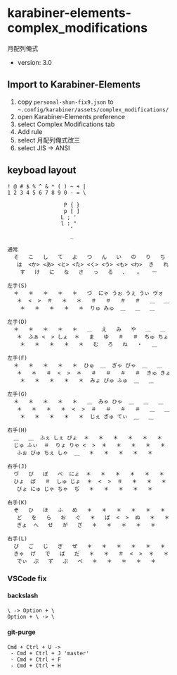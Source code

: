 # karabiner-elements-complex_modifications

月配列俺式

- version: 3.0

## Import to Karabiner-Elements

1. copy `personal-shun-fix9.json` to `~.config/karabiner/assets/complex_modifications/`
1. open Karabiner-Elements preference
1. select Complex Modifications tab
1. Add rule
1. select 月配列俺式改三
1. select JIS -> ANSI


## keyboad layout

```
! @ # $ % ^ & * ( ) ~ + |
1 2 3 4 5 6 7 8 9 0 - = \

                  P { }
                  p [ ]
                 L ; '
                 l : "
                    `
                    _

通常
  そ   こ   し   て   よ   つ   ん   い   の   り   ち
   は  <か> <あ> <と> <た> <く> <う> <も> <わ>  き   れ
    す   け   に   な   さ   っ   る   、   。   ー

左手(S)
  ＊   ＊   ＊   ＊   ＊   づ  にゃ うぉ うぇ うぃ ヴォ
   ＊  <  >  ＃   ＊   ＊   ＃   ＃   ＃   ＃   ＿   ＿
    ＊   ＊   ＊   ＊   ＊  りゅ みゅ  ＿   ＿   ＿

左手(D)
  ＊   ＊   ＊   ＊   ＊   ＿   え   み   や   ＿   ＿
   ＊  ふぁ <  > しょ  ＊   ま   ゆ   ＃   ＃  ちゅ ちょ
    ＊   ＊   ＊   ＊   ＊   む   ろ   ね   ・   ＿

左手(F)
  ＊   ＊   ＊   ＊   ＊  ひゅ  ＿  ぎゃ びゃ  ＿   ＿
   ＊   ＊   ＃  <  >  ＊   ＃   ＃   ＃   ＃  きゅ きょ
    ＊   ＊   ＊   ＊   ＊  みょ ぴゅ ふゅ  ＿   ＿

左手(G)
  ＊   ＊   ＊   ＊   ＊   ＿  みゃ ひゃ  ＿   ＿   ＿
   ＊   ＊   ＊   ＊  <  >  ＃   ＃   ＃   ＃   ＿   ＿
    ＊   ＊   ＊   ＊   ＊  じぇ ぎゅ てぃ  ＿   ＿

右手(H)
  ＿   ＿  ふぇ しぇ ぴょ  ＊   ＊   ＊   ＊   ＊   ＊
  じゅ ふぃ  ＃  りょ りゃ <  >  ＊   ＊   ＊   ＊   ＊
   ふぉ びゅ ちぇ しゃ  ＿   ＊   ＊   ＊   ＊   ＊

右手(J)
  ヴ   ぴ   ぼ   ぺ  にょ  ＊   ＊   ＊   ＊   ＊   ＊
  ひょ  ぽ   ＃  しゅ じょ  ＊  <  >  ＃   ＊   ＊   ＊
   びょ にゅ じゃ ちゃ  ぢ   ＊   ＊   ＊   ＊   ＊

右手(K)
  ぞ   ひ   ほ   ふ   め   ＊   ＊   ＊   ＊   ＊   ＊
   ど   を   ら   お   ぐ   ＊   ぱ  <  >  ぬ   ＊   ＊
   ぎょ  へ   せ   が   ざ   ＊   ＊   ＊   ＊   ＊

右手(L)
  び   ご   じ   ぎ   ぜ   ＊   ＊   ＊   ＊   ＊   ＊
  きゃ  げ   で   ば   だ   ＊   ＊   ＃  <  >  ＊   ＊
   でぃ  ぷ   ず   ぶ   べ   ＊   ＊   ＊   ＊   ＊
```


### VSCode fix

#### backslash

```
\ -> Option + \
Option + \ -> \
```

#### git-purge

```
Cmd + Ctrl + U ->
 - Cmd + Ctrl + J 'master'
 - Cmd + Ctrl + F
 - Cmd + Ctrl + H
```
